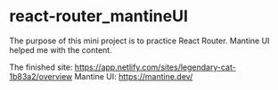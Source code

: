 # react-router_mantineUI
 The purpose of this mini project is to practice React Router. Mantine UI helped me with the content.

The finished site: https://app.netlify.com/sites/legendary-cat-1b83a2/overview
Mantine UI: https://mantine.dev/

